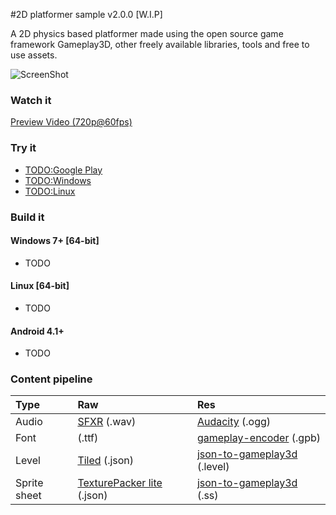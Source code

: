 #2D platformer sample v2.0.0 [W.I.P]

A 2D physics based platformer made using the open source game framework Gameplay3D, other freely available libraries, tools and free to use assets.

![ScreenShot](https://raw.githubusercontent.com/louis-mclaughlin/platformer-sample-gameplay3d/next/raw/textures/platformer_big.png)

### Watch it

[Preview Video (720p@60fps)](https://www.youtube.com/watch?v=eEO--8jTL4w&feature=youtu.be)

### Try it

- [TODO:Google Play](https://github.com/louis-mclaughlin/platformer-sample-gameplay3d/tree/next)
- [TODO:Windows](https://github.com/louis-mclaughlin/platformer-sample-gameplay3d/tree/next)
- [TODO:Linux](https://github.com/louis-mclaughlin/platformer-sample-gameplay3d/tree/next)

### Build it

#### Windows 7+ [64-bit]

- TODO

#### Linux [64-bit]

- TODO

#### Android 4.1+

- TODO

### Content pipeline

| Type | Raw | Res |
| :--- |:--- | :--- |
| Audio | [SFXR](http://www.drpetter.se/project_sfxr.html) (.wav) | [Audacity](http://audacity.sourceforge.net/) (.ogg) |
| Font | (.ttf) | [gameplay-encoder](https://github.com/gameplay3d/GamePlay/wiki/Building-gameplay-encoder) (.gpb) |
| Level | [Tiled](http://www.mapeditor.org/) (.json) | [json-to-gameplay3d](https://github.com/louis-mclaughlin/json-to-gameplay3d) (.level) |
| Sprite sheet | [TexturePacker lite](https://www.codeandweb.com/texturepacker) (.json) | [json-to-gameplay3d](https://github.com/louis-mclaughlin/json-to-gameplay3d) (.ss) |
